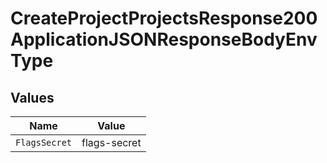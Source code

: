 # CreateProjectProjectsResponse200ApplicationJSONResponseBodyEnvType


## Values

| Name          | Value         |
| ------------- | ------------- |
| `FlagsSecret` | flags-secret  |